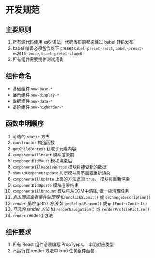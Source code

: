 # 开发规范

## 主要原则

1. 所有源代码使用 es6 语法，代码发布前都需经过 babel 转码发布
2. babel 编译必须包含以下 preset  `babel-preset-react`, `babel-preset-es2015-loose`, `babel-preset-stage0`
3. 所有组件需要提供测试用例 

## 组件命名
- 基础组件 `now-base-*`
- 展示组件 `now-display-*`
- 数据组件 `now-data-*`
- 高阶组件 `now-highorder-*`

## 函数申明顺序

  1. 可选的 `static` 方法
  1. `constructor` 构造函数
  1. `getChildContext` 获取子元素内容
  1. `componentWillMount` 模块渲染前
  1. `componentDidMount` 模块渲染后
  1. `componentWillReceiveProps` 模块将接受新的数据
  1. `shouldComponentUpdate` 判断模块需不需要重新渲染
  1. `componentWillUpdate` 上面的方法返回 `true`， 模块将重新渲染
  1. `componentDidUpdate` 模块渲染结束
  1. `componentWillUnmount` 模块将从DOM中清除, 做一些清理任务
  1. *点击回调或者事件处理器* 如 `onClickSubmit()` 或 `onChangeDescription()`
  1. *`render` 里的 getter 方法* 如 `getSelectReason()` 或 `getFooterContent()`
  1. *可选的 render 方法* 如 `renderNavigation()` 或 `renderProfilePicture()`
  1. `render` render() 方法


  ## 组件要求
  1. 所有 React 组件必须编写 PropTypps， 申明对应类型
  2. 不运行在 render 方法中 bind 任何组件函数